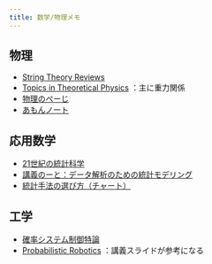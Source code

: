 ```yaml
---
title: 数学/物理メモ
---
```


## 物理

- [String Theory Reviews](https://web.archive.org/web/20180806171513/www.nuclecu.unam.mx/~alberto/physics/stringrev.html)
- [Topics in Theoretical Physics](http://www.phy.olemiss.edu/~luca/Topics/list.html)
：主に重力関係
- [物理のぺーじ](http://physnd.html.xdomain.jp/top.html)
- [あもんノート](https://amonphys.web.fc2.com/)

## 応用数学

- [21世紀の統計科学](https://www.jss.gr.jp/book/books/)
- [講義のーと：データ解析のための統計モデリング](https://eprints.lib.hokudai.ac.jp/dspace/handle/2115/49477)
- [統計手法の選び方（チャート）](http://www.gen-info.osaka-u.ac.jp/MEPHAS/tejunn.html)

## 工学

- [確率システム制御特論](http://lab.cntl.kyutech.ac.jp/~nishida/lecture/psc/psc.html)
- [Probabilistic Robotics](http://www.probabilistic-robotics.org/)
：講義スライドが参考になる
